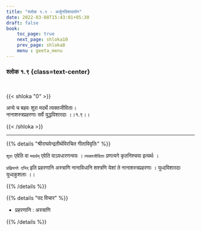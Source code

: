 ```yaml
---
title: "श्लोक १.९ - अर्जुनविशादयोग"
date: 2022-03-08T15:43:01+05:30
draft: false
book:
    toc_page: true
    next_page: shloka10
    prev_page: shloka8
    menu : geeta_menu
---
```




### श्लोक १.९ {class=text-center}

<br/>

{{< shloka  "0"  >}}

अन्ये च बहवः शूरा मदर्थे त्यक्तजीविताः।  
नानाशस्त्रप्रहरणाः सर्वे युद्धविशारदाः  ।।१.९।।

{{< /shloka >}}

---


{{% details "श्रीराघवेन्द्रतीर्थविरचित गीताविवृतिः" %}}

`शूराः` एवेति वा  `मदर्थम्`  एवेति वाऽवधारणन्वयः ।
`त्यक्तजीविताः`  प्रणत्यगे कृतनिश्चया इत्यर्थः ।

`प्रह्नियन्ते एभिर्`  इति प्रहरणानि अस्त्राणि नानाविधानि शश्त्रणि येशां ते नानाशस्त्रप्रहरणाः  । युध्दविशारदाः युध्दकुशलाः ।।

{{% /details %}}



{{% details "पद विचार" %}}
 - प्रहरणानि :  अस्त्राणि 


{{% /details %}}
